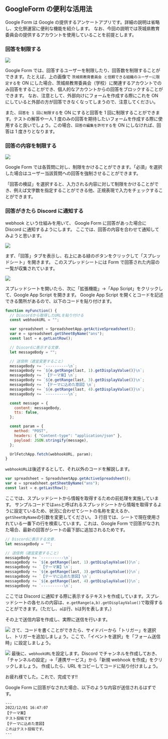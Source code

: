 ## GoogleForm の便利な活用法

Google Form は Google の提供するアンケートアプリです。詳細の説明は省略し、文化祭運営に便利な機能を紹介します。
なお、今回の説明では茨城県教育委員会の提供するアカウントを使用していることを前提とします。

### 回答を制限する

![](GoogleForm1.png)

Google Form では、回答するユーザーを制限したり、回答数を制限することができます。たとえば、上の画像で `茨城県教育委員会 と信頼できる組織のユーザーに限定する`を ON にした場合、茨城県教育委員会（学校）に関連するアカウントでのみ回答をすることができ、個人的なアカウントからの回答をブロックすることができます。
なお、注意として、外部向けにフォームを作成する際にこれを ON にしていると外部の方が回答できなくなってしまうので、注意してください。

また、`回答を 1 回に制限する`を ON にすると回答を 1 回に制限することができます。テストの解答や一人 1 度のみの回答を期待したいフォームを作成する際に使用すると良いでしょう。この場合、`回答の編集を許可する`を ON にしなければ、回答は 1 度きりとなります。

### 回答の内容を制限する

![](GoogleForm2.png)

Google Form では各質問に対し、制限をかけることができます。「必須」を選択した場合はユーザー当該質問への回答を強制させることができます。

「回答の検証」を選択すると、入力される内容に対して制限をかけることができ、例えば文字数を指定することができる他、正規表現で入力をチェックすることができます。

### 回答がきたら Discord に通知する

webhook という仕組みを用いて、 Google Form に回答があった場合に Discord に通知するようにします。
ここでは、回答の内容を合わせて通知してみようと思います。

![](GoogleForm3.png)

まず、「回答」タブを表示し、右上にある緑のボタンをクリックして「スプレッドシート」を開きます。
このスプレッドシートには Form で回答された内容の一覧が収集されています。

![](GoogleForm4.png)

スプレッドシートを開いたら、次に「拡張機能」→「App Script」をクリックして、Google App Script を開きます。
Google App Script を開くとコードを記述できる箇所があるので、以下のコードを貼り付けます。

```js
function myFunction() {
  // Discordから取得したURLを貼り付ける
  const webhookURL = "";

  var spreadsheet = SpreadsheetApp.getActiveSpreadsheet();
  var e = spreadsheet.getSheetByName("ans");
  const last = e.getLastRow();

  // Discordに表示する文章.
  let messageBody = "";

  // 送信例（適宜変更すること）
  messageBody += `----------\n`;
  messageBody += `${e.getRange(last, 1).getDisplayValue()}\n`;
  messageBody += `【テーマ案】\n`;
  messageBody += `${e.getRange(last, 3).getDisplayValue()}\n`;
  messageBody += `【テーマに込めた意図】\n`;
  messageBody += `${e.getRange(last, 4).getDisplayValue()}\n`;
  messageBody += `----------\n`;

  const message = {
    content: messageBody,
    tts: false,
  };

  const param = {
    method: "POST",
    headers: { "Content-type": "application/json" },
    payload: JSON.stringify(message),
  };

  UrlFetchApp.fetch(webhookURL, param);
}
```

`webhookURL`は後述するとして、それ以外のコードを解説します。

```js
var spreadsheet = SpreadsheetApp.getActiveSpreadsheet();
var e = spreadsheet.getSheetByName("ans");
const last = e.getLastRow();
```

ここでは、スプレッドシートから情報を取得するための前処理を実施しています。
サンプルコードでは`ans`と呼ばれるスプレッドシートから情報を取得するように設定ているため、状況に合わせてシートの名称を変えるか、`getSheetByName`の引数を変更してください。
3 行目では、シートで現在使用されている一番下の行を検索しています。これは、Google Form で回答がなされた場合、最新の回答がシートの最下部に追加されるためです。

```js
// Discordに表示する文章.
let messageBody = "";

// 送信例（適宜変更すること）
messageBody += `----------\n`;
messageBody += `${e.getRange(last, 1).getDisplayValue()}\n`;
messageBody += `【テーマ案】\n`;
messageBody += `${e.getRange(last, 3).getDisplayValue()}\n`;
messageBody += `【テーマに込めた意図】\n`;
messageBody += `${e.getRange(last, 4).getDisplayValue()}\n`;
messageBody += `----------\n`;
```

ここでは Discord に通知する際に表示するテキストを作成しています。スプレッドシートの各セルの内容は、`e.getRange(a,b).getDisplayValue()`で取得することができます。（ただし、`a`は行、`b`は列を表します。）

その上で送信内容を作成し、実際に送信を行います。

![](GoogleForm5.png)
さて、コードを書くことができたら、サイドバーから「トリガー」を選択し、トリガーを追加しましょう。ここで、「イベントを選択」を「フォーム送信時」に設定しましょう。

![](GoogleForm6.png)
最後に、`webhookURL`を設定します。Discord でチャンネルを作成しておき、「チャンネルの設定」→「連携サービス」から「新規 webhook を作成」をクリックしましょう。
作成したら、URL をコピーしてコードに貼り付けましょう。

お疲れ様でした。これで、完成です!!

Google Form に回答がなされた場合、以下のような内容が送信されるはずです。

```text
---
2022/12/01 16:47:07
【テーマ案】
テスト投稿です
【テーマに込めた意図】
これはテスト投稿です。
---
```
